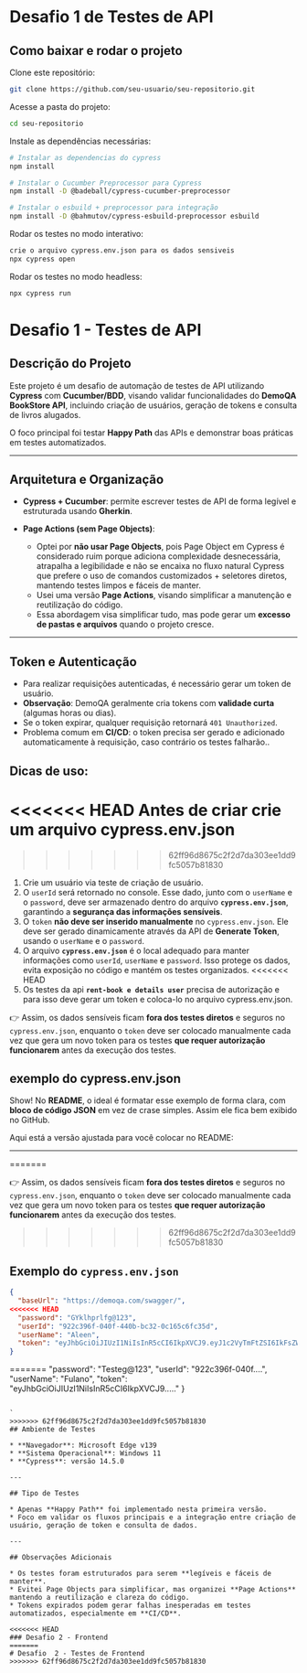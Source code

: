 # Desafio  1 de Testes de API 
## Como baixar e rodar o projeto

Clone este repositório:

```bash
git clone https://github.com/seu-usuario/seu-repositorio.git
```

Acesse a pasta do projeto:

```bash
cd seu-repositorio
```

Instale as dependências necessárias:

```bash
# Instalar as dependencias do cypress
npm install

# Instalar o Cucumber Preprocessor para Cypress
npm install -D @badeball/cypress-cucumber-preprocessor

# Instalar o esbuild + preprocessor para integração
npm install -D @bahmutov/cypress-esbuild-preprocessor esbuild
```

Rodar os testes no modo interativo:

```bash
crie o arquivo cypress.env.json para os dados sensiveis
npx cypress open
```

Rodar os testes no modo headless:

```bash
npx cypress run
```

# Desafio  1 - Testes de API 

## Descrição do Projeto

Este projeto é um desafio de automação de testes de API utilizando **Cypress** com **Cucumber/BDD**, visando validar funcionalidades do **DemoQA BookStore API**, incluindo criação de usuários, geração de tokens e consulta de livros alugados.

O foco principal foi testar **Happy Path** das APIs e demonstrar boas práticas em testes automatizados.

---

## Arquitetura e Organização

* **Cypress + Cucumber**: permite escrever testes de API de forma legível e estruturada usando **Gherkin**.
* **Page Actions (sem Page Objects)**:

  * Optei por **não usar Page Objects**, pois Page Object em Cypress é considerado ruim porque adiciona complexidade desnecessária, atrapalha a legibilidade e não se encaixa no fluxo natural Cypress que prefere o uso de comandos customizados + seletores diretos, mantendo testes limpos e fáceis de manter.
  * Usei uma versão **Page Actions**,  visando simplificar a manutenção e reutilização do código.
  * Essa abordagem visa simplificar tudo, mas pode gerar um **excesso de pastas e arquivos** quando o projeto cresce.

---

## Token e Autenticação

* Para realizar requisições autenticadas, é necessário gerar um token de usuário.
* **Observação**: DemoQA geralmente cria tokens com **validade curta** (algumas horas ou dias).
* Se o token expirar, qualquer requisição retornará `401 Unauthorized`.
* Problema comum em **CI/CD**: o token precisa ser gerado e adicionado automaticamente à requisição, caso contrário os testes falharão..

## Dicas de uso:
<<<<<<< HEAD
 **Antes de criar crie um arquivo cypress.env.json**
=======

>>>>>>> 62ff96d8675c2f2d7da303ee1dd9fc5057b81830
1. Crie um usuário via teste de criação de usuário.
2. O `userId` será retornado no console. Esse dado, junto com o `userName` e o `password`, deve ser armazenado dentro do arquivo **`cypress.env.json`**, garantindo a **segurança das informações sensíveis**.
3. O `token` **não deve ser inserido manualmente** no `cypress.env.json`. Ele deve ser gerado dinamicamente através da API de **Generate Token**, usando o `userName` e o `password`.
4. O arquivo **`cypress.env.json`** é o local adequado para manter informações como `userId`, `userName` e `password`. Isso protege os dados, evita exposição no código e mantém os testes organizados.
<<<<<<< HEAD
5. Os testes da api **`rent-book e details user`** precisa de autorização e para isso deve gerar um token e coloca-lo no arquivo cypress.env.json.

👉 Assim, os dados sensíveis ficam **fora dos testes diretos** e seguros no `cypress.env.json`, enquanto o `token` deve ser colocado manualmente cada vez que gera um novo token para os testes **que requer autorização funcionarem** antes da execução dos testes.

## exemplo do cypress.env.json
Show! No **README**, o ideal é formatar esse exemplo de forma clara, com **bloco de código JSON** em vez de crase simples. Assim ele fica bem exibido no GitHub.

Aqui está a versão ajustada para você colocar no README:

---

=======

👉 Assim, os dados sensíveis ficam **fora dos testes diretos** e seguros no `cypress.env.json`, enquanto o `token` deve ser colocado manualmente cada vez que gera um novo token para os testes **que requer autorização funcionarem** antes da execução dos testes.

>>>>>>> 62ff96d8675c2f2d7da303ee1dd9fc5057b81830
## Exemplo do `cypress.env.json`

```json
{
  "baseUrl": "https://demoqa.com/swagger/",
<<<<<<< HEAD
  "password": "GYklhprlfg@123",
  "userId": "922c396f-040f-440b-bc32-0c165c6fc35d",
  "userName": "Aleen",
  "token": "eyJhbGciOiJIUzI1NiIsInR5cCI6IkpXVCJ9.eyJ1c2VyTmFtZSI6IkFsZWVuIiwicGFzc3dvcmQiOiJHWWtsaHBybGZnQDEyMyIsImlhdCI6MTc1NTU2MTIyNn0.OtWjDx0wpTX1uApFEFCUDF9Bk1vCcIrz3qp1mxPcv-k"
}
```

=======
  "password": "Testeg@123",
  "userId": "922c396f-040f....",
  "userName": "Fulano",
  "token": "eyJhbGciOiJIUzI1NiIsInR5cCI6IkpXVCJ9....."
}
```

`
>>>>>>> 62ff96d8675c2f2d7da303ee1dd9fc5057b81830
## Ambiente de Testes

* **Navegador**: Microsoft Edge v139
* **Sistema Operacional**: Windows 11
* **Cypress**: versão 14.5.0

---

## Tipo de Testes

* Apenas **Happy Path** foi implementado nesta primeira versão.
* Foco em validar os fluxos principais e a integração entre criação de usuário, geração de token e consulta de dados.

---

## Observações Adicionais

* Os testes foram estruturados para serem **legíveis e fáceis de manter**.
* Evitei Page Objects para simplificar, mas organizei **Page Actions** mantendo a reutilização e clareza do código.
* Tokens expirados podem gerar falhas inesperadas em testes automatizados, especialmente em **CI/CD**.

<<<<<<< HEAD
### Desafio 2 - Frontend
=======
# Desafio  2 - Testes de Frontend 
>>>>>>> 62ff96d8675c2f2d7da303ee1dd9fc5057b81830

